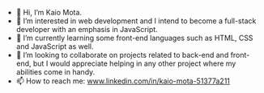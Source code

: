 - 👋 Hi, I’m Kaio Mota.
- 👀 I’m interested in web development and I intend to become a full-stack developer with an emphasis in JavaScript.
- 🌱 I’m currently learning some front-end languages such as HTML, CSS and JavaScript as well.
- 💞️ I’m looking to collaborate on projects related to back-end and front-end, but I would appreciate helping in any other project where my abilities come in handy.
- 📫 How to reach me: www.linkedin.com/in/kaio-mota-51377a211

<!---
kaio-mota18/kaio-mota18 is a ✨ special ✨ repository because its `README.md` (this file) appears on your GitHub profile.
You can click the Preview link to take a look at your changes.
--->

